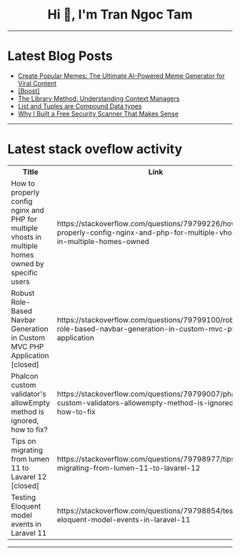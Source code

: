 <h1 align="center">Hi 👋, I'm Tran Ngoc Tam</h1>

---

# Latest Blog Posts 
<!-- BLOG-POST-LIST:START -->
- [Create Popular Memes: The Ultimate AI-Powered Meme Generator for Viral Content](https://dev.to/raymond_zhao_2270803eb9c8/create-popular-memes-the-ultimate-ai-powered-meme-generator-for-viral-content-1k92)
- [[Boost]](https://dev.to/rodcordeiro/-h3j)
- [The Library Method: Understanding Context Managers](https://dev.to/aaron_rose_0787cc8b4775a0/the-library-method-understanding-context-managers-4cdp)
- [List and Tuples are Compound Data types](https://dev.to/onaolapo11/list-and-tuples-are-compound-data-types-34lg)
- [Why I Built a Free Security Scanner That Makes Sense](https://dev.to/jmogaming/why-i-built-a-free-security-scanner-that-makes-sense-2cn7)
<!-- BLOG-POST-LIST:END -->

---

# Latest stack oveflow activity
<table>
  <tr><th>Title</th><th>Link</th></tr>
  <!-- STACKOVERFLOW:START --><tr><td>How to properly config nginx and PHP for multiple vhosts in multiple homes owned by specific users</td><td>https://stackoverflow.com/questions/79799226/how-to-properly-config-nginx-and-php-for-multiple-vhosts-in-multiple-homes-owned</td></tr><tr><td>Robust Role-Based Navbar Generation in Custom MVC PHP Application [closed]</td><td>https://stackoverflow.com/questions/79799100/robust-role-based-navbar-generation-in-custom-mvc-php-application</td></tr><tr><td>Phalcon custom validator&#39;s allowEmpty method is ignored, how to fix?</td><td>https://stackoverflow.com/questions/79799007/phalcon-custom-validators-allowempty-method-is-ignored-how-to-fix</td></tr><tr><td>Tips on migrating from lumen 11 to Lavarel 12 [closed]</td><td>https://stackoverflow.com/questions/79798977/tips-on-migrating-from-lumen-11-to-lavarel-12</td></tr><tr><td>Testing Eloquent model events in Laravel 11</td><td>https://stackoverflow.com/questions/79798854/testing-eloquent-model-events-in-laravel-11</td></tr><!-- STACKOVERFLOW:END -->
</table>

---


